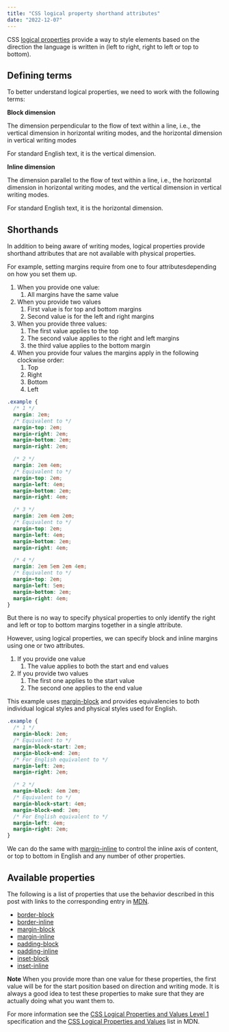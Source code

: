 ```yaml
---
title: "CSS logical property shorthand attributes"
date: "2022-12-07"
---
```


CSS [logical properties](https://publishing-project.rivendellweb.net/working-with-logical-properties-and-writing-modes/) provide a way to style elements based on the direction the language is written in (left to right, right to left or top to bottom).

## Defining terms

To better understand logical properties, we need to work with the following terms:

**Block dimension**

The dimension perpendicular to the flow of text within a line, i.e., the vertical dimension in horizontal writing modes, and the horizontal dimension in vertical writing modes

For standard English text, it is the vertical dimension.

**Inline dimension**

The dimension parallel to the flow of text within a line, i.e., the horizontal dimension in horizontal writing modes, and the vertical dimension in vertical writing modes.

For standard English text, it is the horizontal dimension.

## Shorthands

In addition to being aware of writing modes, logical properties provide shorthand attributes that are not available with physical properties.

For example, setting margins require from one to four attributesdepending on how you set them up.

1. When you provide one value:
    1. All margins have the same value
2. When you provide two values
    1. First value is for top and bottom margins
    2. Second value is for the left and right margins
3. When you provide three values:
    1. The first value applies to the top
    2. The second value applies to the right and left margins
    3. the third value applies to the bottom margin
4. When you provide four values the margins apply in the following clockwise order:
    1. Top
    2. Right
    3. Bottom
    4. Left

```css
.example {
  /* 1 */
  margin: 2em;
  /* Equivalent to */
  margin-top: 2em;
  margin-right: 2em;
  margin-bottom: 2em;
  margin-right: 2em;

  /* 2 */
  margin: 2em 4em;
  /* Equivalent to */
  margin-top: 2em;
  margin-left: 4em;
  margin-bottom: 2em;
  margin-right: 4em;

  /* 3 */
  margin: 2em 4em 2em;
  /* Equivalent to */
  margin-top: 2em;
  margin-left: 4em;
  margin-bottom: 2em;
  margin-right: 4em;

  /* 4 */
  margin: 2em 5em 2em 4em;
  /* Equivalent to */
  margin-top: 2em;
  margin-left: 5em;
  margin-bottom: 2em;
  margin-right: 4em;
}
```

But there is no way to specify physical properties to only identify the right and left or top to bottom margins together in a single attribute.

However, using logical properties, we can specify block and inline margins using one or two attributes.

1. If you provide one value
    1. The value applies to both the start and end values
2. If you provide two values
    1. The first one applies to the start value
    2. The second one applies to the end value

This example uses [margin-block](https://developer.mozilla.org/en-US/docs/Web/CSS/margin-block) and provides equivalencies to both individual logical styles and physical styles used for English.

```css
.example {
  /* 1 */
  margin-block: 2em;
  /* Equivalent to */
  margin-block-start: 2em;
  margin-block-end: 2em;
  /* For English equivalent to */
  margin-left: 2em;
  margin-right: 2em;

  /* 2 */
  margin-block: 4em 2em;
  /* Equivalent to */
  margin-block-start: 4em;
  margin-block-end: 2em;
  /* For English equivalent to */
  margin-left: 4em;
  margin-right: 2em;
}
```

We can do the same with [margin-inline](https://developer.mozilla.org/en-US/docs/Web/CSS/margin-inline) to control the inline axis of content, or top to bottom in English and any number of other properties.

## Available properties

The following is a list of properties that use the behavior described in this post with links to the corresponding entry in [MDN](https://developer.mozilla.org/).

* [border-block](https://developer.mozilla.org/en-US/docs/Web/CSS/border-block)
* [border-inline](https://developer.mozilla.org/en-US/docs/Web/CSS/border-inline)
* [margin-block](https://developer.mozilla.org/en-US/docs/Web/CSS/margin-block)
* [margin-inline](https://developer.mozilla.org/en-US/docs/Web/CSS/margin-inline)
* [padding-block](https://developer.mozilla.org/en-US/docs/Web/CSS/padding-block)
* [padding-inline](https://developer.mozilla.org/en-US/docs/Web/CSS/padding-inline)
* [inset-block](https://developer.mozilla.org/en-US/docs/Web/CSS/inset-block)
* [inset-inline](https://developer.mozilla.org/en-US/docs/Web/CSS/inset-inline)

**Note** When you provide more than one value for these properties, the first value will be for the start position based on direction and writing mode. It is always a good idea to test these properties to make sure that they are actually doing what you want them to.

For more information see the [CSS Logical Properties and Values Level 1](https://w3c.github.io/csswg-drafts/css-logical/#position-properties) specification and the [CSS Logical Properties and Values](https://developer.mozilla.org/en-US/docs/Web/CSS/CSS_Logical_Properties) list in MDN.
